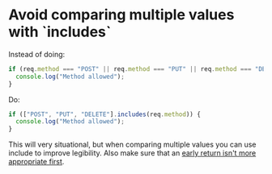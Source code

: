 # Avoid comparing multiple values with \`includes\`

Instead of doing:

```typescript
if (req.method === "POST" || req.method === "PUT" || req.method === "DELETE") {
  console.log("Method allowed");
}
```

Do:

```typescript
if (["POST", "PUT", "DELETE"].includes(req.method)) {
  console.log("Method allowed");
}
```

This will very situational, but when comparing multiple values you can use include to improve legibility. Also make sure that an [early return isn't more appropriate first](avoid-comparing-multiple-values-with-includes.md#prefer-early-returns).
